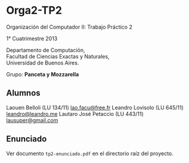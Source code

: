 Orga2-TP2
=========

Organización del Computador II: Trabajo Práctico 2

1° Cuatrimestre 2013

Departamento de Computación,  
Facultad de Ciencias Exactas y Naturales,  
Universidad de Buenos Aires.

Grupo: **Panceta y Mozzarella**

Alumnos
-------

Laouen Belloli (LU 134/11) [lao.facu@free.fr](lao.facu@free.fr)
Leandro Lovisolo (LU 645/11) [leandro@leandro.me](leandro@leandro.me)
Lautaro José Petaccio  (LU 443/11) [lausuper@gmail.com](lausuper@gmail.com)

Enunciado
---------

Ver documento `tp2-enunciado.pdf` en el directorio raíz del proyecto.